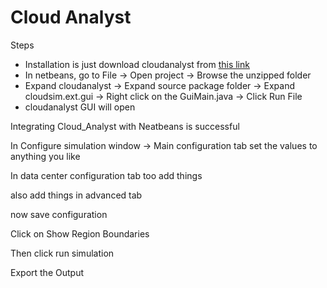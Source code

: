 # Cloud Analyst 

Steps
* Installation is just download cloudanalyst from [this link](https://raw.githubusercontent.com/bhupendpatil/Practice/master/Other/CloudAnalyst/cloudanalyst.jar)
* In netbeans, go to File -> Open project -> Browse the unzipped folder
* Expand cloudanalyst -> Expand source package folder -> Expand cloudsim.ext.gui -> Right click on the GuiMain.java -> Click Run File
* cloudanalyst GUI will open

Integrating Cloud_Analyst with Neatbeans is successful

In Configure simulation window -> Main configuration tab set the values to anything you like

In data center configuration tab too add things

also add things in advanced tab

now save configuration

Click on Show Region Boundaries

Then click run simulation

Export the Output
